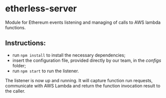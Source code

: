 # etherless-server

Module for Ethereum events listening and managing of calls to AWS lambda functions.

## Instructions:
- run `npm install` to install the necessary dependencies;
- insert the configuration file, provided directly by our team, in the *configs* folder;
- run `npm start` to run the listener.

The listener is now up and running. It will capture function run requests, communicate with AWS Lambda and return the function invocation result to the caller.
